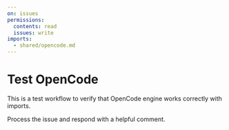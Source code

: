 ```yaml
---
on: issues
permissions:
  contents: read
  issues: write
imports:
  - shared/opencode.md
---
```


# Test OpenCode

This is a test workflow to verify that OpenCode engine works correctly with imports.

Process the issue and respond with a helpful comment.
